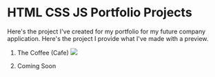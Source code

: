 # HTML CSS JS Portfolio Projects
Here's the project I've created for my portfolio for my future company application. Here's the project I provide what I've made with a preview.

1. The Coffee (Cafe)
   <img src="./portfolioPreview.gif">

2. Coming Soon
